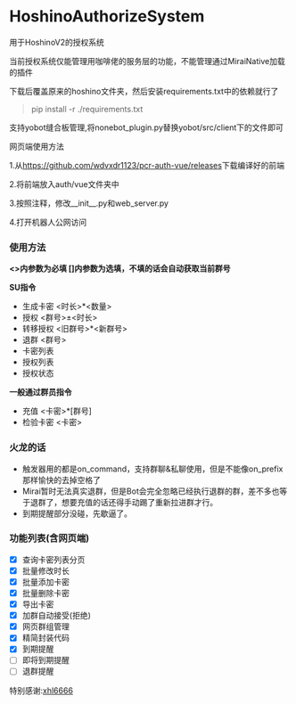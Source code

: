 # HoshinoAuthorizeSystem
用于HoshinoV2的授权系统

当前授权系统仅能管理用咖啡佬的服务层的功能，不能管理通过MiraiNative加载的插件

下载后覆盖原来的hoshino文件夹，然后安装requirements.txt中的依赖就行了

>pip install -r ./requirements.txt

支持yobot缝合板管理,将nonebot_plugin.py替换yobot/src/client下的文件即可

网页端使用方法

1.从<https://github.com/wdvxdr1123/pcr-auth-vue/releases>下载编译好的前端

2.将前端放入auth/vue文件夹中

3.按照注释，修改__init__.py和web_server.py

4.打开机器人公网访问

### 使用方法
**<>内参数为必填 []内参数为选填，不填的话会自动获取当前群号**

**SU指令**
- 生成卡密 <时长>*<数量>
- 授权 <群号>±<时长>
- 转移授权 <旧群号>*<新群号>
- 退群 <群号>
- 卡密列表
- 授权列表
- 授权状态

**一般通过群员指令**
- 充值 <卡密>*[群号]
- 检验卡密 <卡密>

### 火龙的话
- 触发器用的都是on_command，支持群聊&私聊使用，但是不能像on_prefix那样愉快的去掉空格了
- Mirai暂时无法真实退群，但是Bot会完全忽略已经执行退群的群，差不多也等于退群了，想要充值的话还得手动踢了重新拉进群才行。
- 到期提醒部分没碰，先歇逼了。

### 功能列表(含网页端)
- [x] 查询卡密列表分页
- [x] 批量修改时长
- [x] 批量添加卡密
- [x] 批量删除卡密
- [x] 导出卡密
- [x] 加群自动接受(拒绝)
- [x] 网页群组管理
- [x] 精简封装代码
- [x] 到期提醒
- [ ] 即将到期提醒
- [ ] 退群提醒

特别感谢:[xhl6666](https://github.com/xhl6666)
